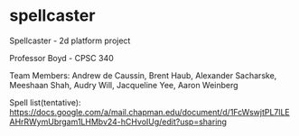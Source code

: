 # spellcaster

Spellcaster - 2d platform project

Professor Boyd - CPSC 340

Team Members: 
	Andrew de Caussin,
	Brent Haub, 
	Alexander Sacharske, 
	Meeshaan Shah, 
	Audry Will, 
	Jacqueline Yee,
	Aaron Weinberg
	
Spell list(tentative): https://docs.google.com/a/mail.chapman.edu/document/d/1FcWswjtPL7lLEAHrRWymUbrgam1LHMbv24-hCHvoIUg/edit?usp=sharing
